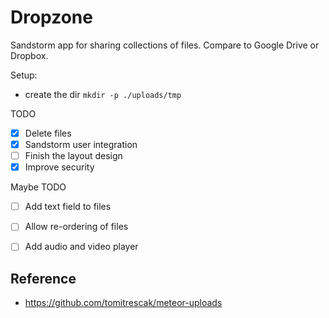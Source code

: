 # Dropzone

Sandstorm app for sharing collections of files. Compare to Google Drive or Dropbox.



Setup:
- create the dir `mkdir -p ./uploads/tmp`

TODO
- [x] Delete files
- [x] Sandstorm user integration
- [ ] Finish the layout design
- [x] Improve security

Maybe TODO
- [ ] Add text field to files
- [ ] Allow re-ordering of files
- [ ] Add audio and video player


## Reference

- https://github.com/tomitrescak/meteor-uploads

